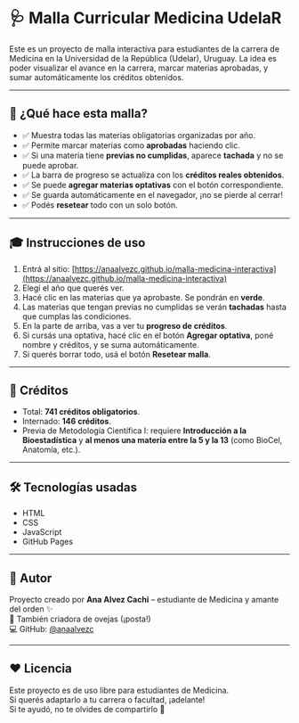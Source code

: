 # 🩺 Malla Curricular Medicina UdelaR

Este es un proyecto de malla interactiva para estudiantes de la carrera de Medicina en la Universidad de la República (Udelar), Uruguay. La idea es poder visualizar el avance en la carrera, marcar materias aprobadas, y sumar automáticamente los créditos obtenidos.

---

## 📌 ¿Qué hace esta malla?

- ✅ Muestra todas las materias obligatorias organizadas por año.
- ✅ Permite marcar materias como **aprobadas** haciendo clic.
- ✅ Si una materia tiene **previas no cumplidas**, aparece **tachada** y no se puede aprobar.
- ✅ La barra de progreso se actualiza con los **créditos reales obtenidos**.
- ✅ Se puede **agregar materias optativas** con el botón correspondiente.
- ✅ Se guarda automáticamente en el navegador, ¡no se pierde al cerrar!
- ✅ Podés **resetear** todo con un solo botón.

---

## 🎓 Instrucciones de uso

1. Entrá al sitio: [https://anaalvezc.github.io/malla-medicina-interactiva](https://anaalvezc.github.io/malla-medicina-interactiva)
2. Elegí el año que querés ver.
3. Hacé clic en las materias que ya aprobaste. Se pondrán en **verde**.
4. Las materias que tengan previas no cumplidas se verán **tachadas** hasta que cumplas las condiciones.
5. En la parte de arriba, vas a ver tu **progreso de créditos**.
6. Si cursás una optativa, hacé clic en el botón **Agregar optativa**, poné nombre y créditos, y se suma automáticamente.
7. Si querés borrar todo, usá el botón **Resetear malla**.

---

## 🧠 Créditos

- Total: **741 créditos obligatorios**.
- Internado: **146 créditos**.
- Previa de Metodología Científica I: requiere **Introducción a la Bioestadística** y **al menos una materia entre la 5 y la 13** (como BioCel, Anatomía, etc.).

---

## 🛠️ Tecnologías usadas

- HTML
- CSS
- JavaScript
- GitHub Pages

---

## 💬 Autor

Proyecto creado por **Ana Alvez Cachi** – estudiante de Medicina y amante del orden ✨  
🐑 También criadora de ovejas (¡posta!)  
💻 GitHub: [@anaalvezc](https://github.com/anaalvezc)

---

## ❤️ Licencia

Este proyecto es de uso libre para estudiantes de Medicina.  
Si querés adaptarlo a tu carrera o facultad, ¡adelante!  
Si te ayudó, no te olvides de compartirlo 🫶
